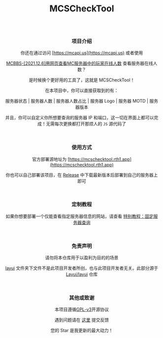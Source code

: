<!-- p align="center">
  <img src="./mcschecktool.png" width="100%" height="100%" alt="MCSCheckTool">
</p -->

<div align="center">

<h1> MCSCheckTool </h1>

</div>
<br><br>
<div align="center">

### 项目介绍

你还在通过访问 [https://mcapi.us](https://mcapi.us) 或者使用 

[MCBBS-[2021.12.6]用网页查看MC服务器中的玩家在线人数](https://www.mcbbs.net/forum.php?mod=viewthread&tid=1281970) 查看服务器在线人数？

是时候换个更好用的工具了，这就是 MCSCheckTool！

在本项目中，你可以直接获取到的有：

服务器状态 | 服务器人数 | 服务器人数占比 | 服务器 Logo | 服务器 MOTD | 服务器版本 

并且，你可以自定义你所想要查询的服务器 IP 和端口，这一切在界面上都可以完成！无需每次更换都打开那烦人的 `JS` 源代码了

<br>

### 使用方式

官方部署源地址为 [https://mcschecktool.rth1.app](https://mcschecktool.rth1.app)

你也可以自己部署该项目，在 [Release](https://gitee.com/lingyunawa/mcschecktool/release) 中下载最新版本后部署到自己的服务器上即可

<br>

### 定制教程

如果你想要部署一个仅能查看指定服务器信息的网站，请查看 [特别教程：固定服务器查询](https://gitee.com/lingyunawa/mcschecktool/blob/master/editguide.md)

<br>

### 免责声明

请勿将本仓库用于以盈利为目的的场景

[layui](https://gitee.com/lingyunawa/mcschecktool/blob/master/layui/) 文件夹下文件不是此项目开发者所创，也与此项目开发者无关。此部分源于 [Layui/layui](https://gitee.com/layui/layui) 仓库

<br>

### 其他或致谢

本项目遵循[GPL-v3](./LICENSE)开源协议

遇到问题请在 [这里](https://gitee.com/lingyunawa/mcschecktool/issues) 提交反馈

您的 Star 是我更新的最大动力！